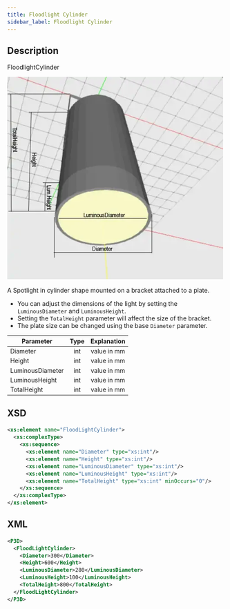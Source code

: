 ```yaml
---
title: Floodlight Cylinder
sidebar_label: Floodlight Cylinder
---
```


## Description

FloodlightCylinder

![Floodlight Cylinder](/img/docs/geometry/parametric/flood-light-cylinder.webp)

A Spotlight in cylinder shape mounted on a bracket attached to a plate.

- You can adjust the dimensions of the light by setting the `LuminousDiameter` and `LuminousHeight`.
- Setting the `TotalHeight` parameter will affect the size of the bracket.
- The plate size can be changed using the base `Diameter` parameter.

| Parameter        | Type | Explanation |
| ---------------- | :--: | :---------: |
| Diameter         | int  | value in mm |
| Height           | int  | value in mm |
| LuminousDiameter | int  | value in mm |
| LuminousHeight   | int  | value in mm |
| TotalHeight      | int  | value in mm |

## XSD

```xml
<xs:element name="FloodLightCylinder">
  <xs:complexType>
    <xs:sequence>
      <xs:element name="Diameter" type="xs:int"/>
      <xs:element name="Height" type="xs:int"/>
      <xs:element name="LuminousDiameter" type="xs:int"/>
      <xs:element name="LuminousHeight" type="xs:int"/>
      <xs:element name="TotalHeight" type="xs:int" minOccurs="0"/>
    </xs:sequence>
  </xs:complexType>
</xs:element>
```

## XML

```xml
<P3D>
  <FloodLightCylinder>
    <Diameter>300</Diameter>
    <Height>600</Height>
    <LuminousDiameter>280</LuminousDiameter>
    <LuminousHeight>100</LuminousHeight>
    <TotalHeight>800</TotalHeight>
  </FloodLightCylinder>
</P3D>
```
